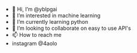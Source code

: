 - 👋 Hi, I’m @yblpgai
- 👀 I’m interested in machine learning
- 🌱 I’m currently learning python
- 💞️ I’m looking to collaborate on easy to use API's
- 📫 How to reach me 
- instagram @4aolo


